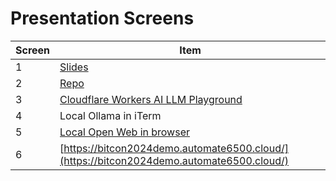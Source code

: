 # Presentation Screens

| Screen | Item |
|--------|------|
| 1 | [Slides](https://docs.google.com/presentation/d/1a8_IxzsgKNHCfO-4YRjaT-CiKz21OnO9IAAvgngl66g/edit?usp=sharing) |
| 2 | [Repo](https://github.com/managedkaos/self-hosting-gen-ai) |
| 3 | [Cloudflare Workers AI LLM Playground](https://playground.ai.cloudflare.com/) |
| 4 | Local Ollama in iTerm |
| 5 | [Local Open Web in browser](http://localhost:9595/) |
| 6 | [https://bitcon2024demo.automate6500.cloud/](https://bitcon2024demo.automate6500.cloud/)